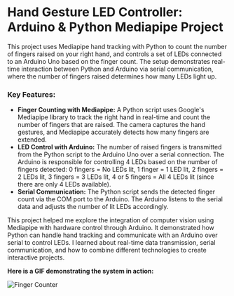 # Hand Gesture LED Controller: Arduino & Python Mediapipe Project

This project uses Mediapipe hand tracking with Python to count the
number of fingers raised on your right hand, and controls a set of LEDs
connected to an Arduino Uno based on the finger count. The setup
demonstrates real-time interaction between Python and Arduino via serial
communication, where the number of fingers raised determines how many
LEDs light up.

### Key Features:  
+ **Finger Counting with Mediapipe:** A Python script uses
Google's Mediapipe library to track the right hand in real-time and
count the number of fingers that are raised. The camera captures the
hand gestures, and Mediapipe accurately detects how many fingers are
extended.  
+ **LED Control with Arduino:** The number of raised fingers is
transmitted from the Python script to the Arduino Uno over a serial
connection. The Arduino is responsible for controlling 4 LEDs based on
the number of fingers detected: 0 fingers = No LEDs lit, 1 finger = 1
LED lit, 2 fingers = 2 LEDs lit, 3 fingers = 3 LEDs lit, 4 or 5 fingers
= All 4 LEDs lit (since there are only 4 LEDs available).  
+ **Serial Communication:** The Python script sends the detected finger 
count via the COM port to the Arduino. The Arduino listens to the serial 
data and adjusts the number of lit LEDs accordingly.

This project helped me explore the integration of computer vision using
Mediapipe with hardware control through Arduino. It demonstrated how
Python can handle hand tracking and communicate with an Arduino over
serial to control LEDs. I learned about real-time data transmission,
serial communication, and how to combine different technologies to
create interactive projects.

**Here is a GIF demonstrating the system in action:**

![Finger Counter](video_fingers_LED.gif)